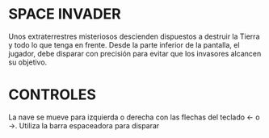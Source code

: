 # SPACE INVADER

Unos extraterrestres misteriosos descienden dispuestos a destruir la Tierra y todo lo que tenga en frente. 
Desde la parte inferior de la pantalla, el jugador, debe disparar con precisión para evitar que los invasores alcancen su objetivo. 

# CONTROLES

La nave se mueve para izquierda o derecha con las flechas del teclado ← o →.
Utiliza la barra espaceadora para disparar 
